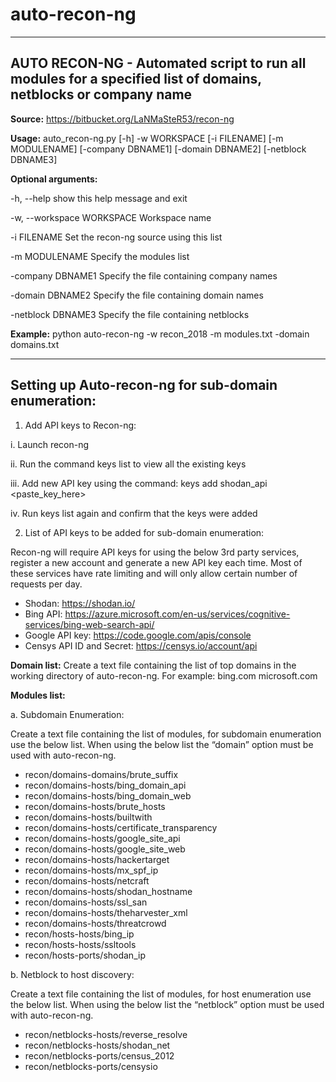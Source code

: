 # auto-recon-ng
---------------------------------------------------------------------------------------------------------------
AUTO RECON-NG - Automated script to run all modules for a specified list of domains, netblocks or company name
---------------------------------------------------------------------------------------------------------------

**Source:** https://bitbucket.org/LaNMaSteR53/recon-ng

**Usage:** auto_recon-ng.py [-h] -w WORKSPACE [-i FILENAME] [-m MODULENAME] [-company DBNAME1] [-domain DBNAME2] [-netblock DBNAME3]

**Optional arguments:**

  -h, --help            show this help message and exit
  
  -w, --workspace WORKSPACE Workspace name
  
  -i FILENAME           Set the recon-ng source using this list
  
  -m MODULENAME         Specify the modules list
  
  -company DBNAME1      Specify the file containing company names
  
  -domain DBNAME2       Specify the file containing domain names
  
  -netblock DBNAME3     Specify the file containing netblocks
  
**Example:**
python auto-recon-ng -w recon_2018 -m modules.txt -domain domains.txt

---------------------------------------------------------------------------------------------------------------
**Setting up Auto-recon-ng for sub-domain enumeration:**
---------------------------------------------------------------------------------------------------------------

1.	Add API keys to Recon-ng:

i.	Launch recon-ng

ii.	Run the command keys list to view all the existing keys

iii.	Add new API key using the command: keys add shodan_api <paste_key_here>

iv.	Run keys list again and confirm that the keys were added

2.	List of API keys to be added for sub-domain enumeration:

Recon-ng will require API keys for using the below 3rd party services, register a new account and generate a new API key each time. Most of these services have rate limiting and will only allow certain number of requests per day. 

- Shodan: https://shodan.io/
- Bing API: https://azure.microsoft.com/en-us/services/cognitive-services/bing-web-search-api/
- Google API key: https://code.google.com/apis/console
- Censys API ID and Secret:  https://censys.io/account/api


**Domain list:**
Create a text file containing the list of top domains in the working directory of auto-recon-ng. For example:
bing.com
microsoft.com

**Modules list:**

a.	Subdomain Enumeration:

Create a text file containing the list of modules, for subdomain enumeration use the below list. When using the below list the “domain” option must be used with auto-recon-ng.

- recon/domains-domains/brute_suffix
- recon/domains-hosts/bing_domain_api
- recon/domains-hosts/bing_domain_web
- recon/domains-hosts/brute_hosts
- recon/domains-hosts/builtwith
- recon/domains-hosts/certificate_transparency
- recon/domains-hosts/google_site_api
- recon/domains-hosts/google_site_web
- recon/domains-hosts/hackertarget
- recon/domains-hosts/mx_spf_ip
- recon/domains-hosts/netcraft
- recon/domains-hosts/shodan_hostname
- recon/domains-hosts/ssl_san
- recon/domains-hosts/theharvester_xml
- recon/domains-hosts/threatcrowd
- recon/hosts-hosts/bing_ip
- recon/hosts-hosts/ssltools
- recon/hosts-ports/shodan_ip

b.	Netblock to host discovery:

Create a text file containing the list of modules, for host enumeration use the below list. When using the below list the “netblock” option must be used with auto-recon-ng.

- recon/netblocks-hosts/reverse_resolve
- recon/netblocks-hosts/shodan_net
- recon/netblocks-ports/census_2012
- recon/netblocks-ports/censysio
